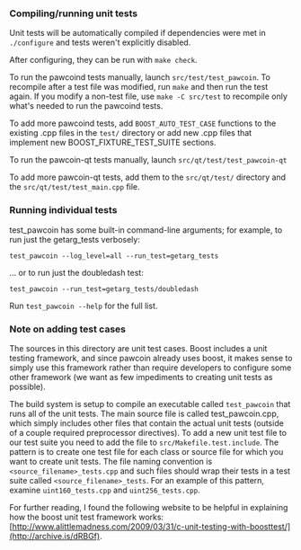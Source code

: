 ### Compiling/running unit tests

Unit tests will be automatically compiled if dependencies were met in `./configure`
and tests weren't explicitly disabled.

After configuring, they can be run with `make check`.

To run the pawcoind tests manually, launch `src/test/test_pawcoin`. To recompile
after a test file was modified, run `make` and then run the test again. If you
modify a non-test file, use `make -C src/test` to recompile only what's needed
to run the pawcoind tests.

To add more pawcoind tests, add `BOOST_AUTO_TEST_CASE` functions to the existing
.cpp files in the `test/` directory or add new .cpp files that
implement new BOOST_FIXTURE_TEST_SUITE sections.

To run the pawcoin-qt tests manually, launch `src/qt/test/test_pawcoin-qt`

To add more pawcoin-qt tests, add them to the `src/qt/test/` directory and
the `src/qt/test/test_main.cpp` file.

### Running individual tests

test_pawcoin has some built-in command-line arguments; for
example, to run just the getarg_tests verbosely:

    test_pawcoin --log_level=all --run_test=getarg_tests

... or to run just the doubledash test:

    test_pawcoin --run_test=getarg_tests/doubledash

Run `test_pawcoin --help` for the full list.

### Note on adding test cases

The sources in this directory are unit test cases.  Boost includes a
unit testing framework, and since pawcoin already uses boost, it makes
sense to simply use this framework rather than require developers to
configure some other framework (we want as few impediments to creating
unit tests as possible).

The build system is setup to compile an executable called `test_pawcoin`
that runs all of the unit tests.  The main source file is called
test_pawcoin.cpp, which simply includes other files that contain the
actual unit tests (outside of a couple required preprocessor
directives). To add a new unit test file to our test suite you need
to add the file to `src/Makefile.test.include`. The pattern is to
create one test file for each class or source file for which you want
to create unit tests.  The file naming convention is
`<source_filename>_tests.cpp` and such files should wrap their tests
in a test suite called `<source_filename>_tests`.  For an example of
this pattern, examine `uint160_tests.cpp` and `uint256_tests.cpp`.

For further reading, I found the following website to be helpful in
explaining how the boost unit test framework works:
[http://www.alittlemadness.com/2009/03/31/c-unit-testing-with-boosttest/](http://archive.is/dRBGf).
